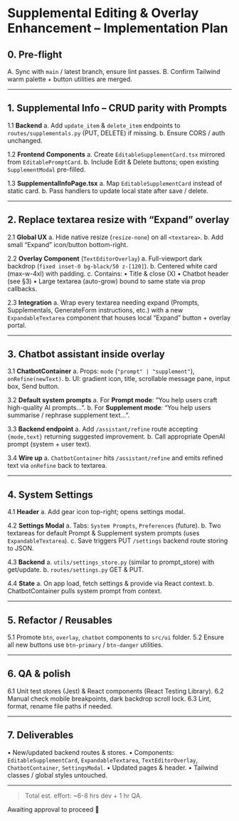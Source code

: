# Supplemental Editing & Overlay Enhancement – Implementation Plan

## 0. Pre-flight
A. Sync with `main` / latest branch, ensure lint passes.
B. Confirm Tailwind warm palette + button utilities are merged.

---

## 1. Supplemental Info – CRUD parity with Prompts
1.1 **Backend**
  a. Add `update_item` & `delete_item` endpoints to `routes/supplementals.py` (PUT, DELETE) if missing.
  b. Ensure CORS / auth unchanged.

1.2 **Frontend Components**
  a. Create `EditableSupplementCard.tsx` mirrored from `EditablePromptCard`.
  b. Include Edit & Delete buttons; open existing `SupplementModal` pre-filled.

1.3 **SupplementalInfoPage.tsx**
  a. Map `EditableSupplementCard` instead of static card.
  b. Pass handlers to update local state after save / delete.

---

## 2. Replace textarea resize with “Expand” overlay
2.1 **Global UX**
  a. Hide native resize (`resize-none`) on all `<textarea>`.
  b. Add small “Expand” icon/button bottom-right.

2.2 **Overlay Component** (`TextEditorOverlay`)
  a. Full-viewport dark backdrop (`fixed inset-0 bg-black/50 z-[120]`).
  b. Centered white card (max-w-4xl) with padding.
  c. Contains:
     • Title & close (X)
     • Chatbot header (see §3)
     • Large textarea (auto-grow) bound to same state via prop callbacks.

2.3 **Integration**
  a. Wrap every textarea needing expand (Prompts, Supplementals, GenerateForm instructions, etc.) with a new `ExpandableTextarea` component that houses local “Expand” button + overlay portal.

---

## 3. Chatbot assistant inside overlay
3.1 **ChatbotContainer**
  a. Props: `mode` (`"prompt" | "supplement"`), `onRefine(newText)`.
  b. UI: gradient icon, title, scrollable message pane, input box, Send button.

3.2 **Default system prompts**
  a. For **Prompt mode**: “You help users craft high-quality AI prompts…”.
  b. For **Supplement mode**: “You help users summarise / rephrase supplement text…”.

3.3 **Backend endpoint**
  a. Add `/assistant/refine` route accepting `{mode,text}` returning suggested improvement.
  b. Call appropriate OpenAI prompt (system + user text).

3.4 **Wire up**
  a. `ChatbotContainer` hits `/assistant/refine` and emits refined text via `onRefine` back to textarea.

---

## 4. System Settings
4.1 **Header**
  a. Add gear icon top-right; opens settings modal.

4.2 **Settings Modal**
  a. Tabs: `System Prompts`, `Preferences` (future).
  b. Two textareas for default Prompt & Supplement system prompts (uses `ExpandableTextarea`).
  c. Save triggers PUT `/settings` backend route storing to JSON.

4.3 **Backend**
  a. `utils/settings_store.py` (similar to prompt_store) with get/update.
  b. `routes/settings.py` GET & PUT.

4.4 **State**
  a. On app load, fetch settings & provide via React context.
  b. ChatbotContainer pulls system prompt from context.

---

## 5. Refactor / Reusables
5.1 Promote `btn`, `overlay`, `chatbot` components to `src/ui` folder.
5.2 Ensure all new buttons use `btn-primary` / `btn-danger` utilities.

---

## 6. QA & polish
6.1 Unit test stores (Jest) & React components (React Testing Library).
6.2 Manual check mobile breakpoints, dark backdrop scroll lock.
6.3 Lint, format, rename file paths if needed.

---

## 7. Deliverables
• New/updated backend routes & stores.
• Components: `EditableSupplementCard`, `ExpandableTextarea`, `TextEditorOverlay`, `ChatbotContainer`, `SettingsModal`.
• Updated pages & header.
• Tailwind classes / global styles untouched.

---

> Total est. effort: ~6-8 hrs dev + 1 hr QA.

Awaiting approval to proceed 🚀 